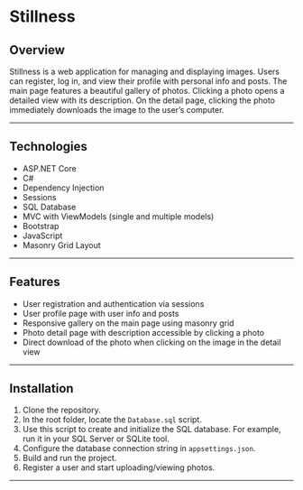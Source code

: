 # Stillness

## Overview

Stillness is a web application for managing and displaying images. Users can register, log in, and view their profile with personal info and posts. The main page features a beautiful gallery of photos. Clicking a photo opens a detailed view with its description. On the detail page, clicking the photo immediately downloads the image to the user’s computer.

---

## Technologies

- ASP.NET Core  
- C#  
- Dependency Injection  
- Sessions  
- SQL Database  
- MVC with ViewModels (single and multiple models)  
- Bootstrap  
- JavaScript  
- Masonry Grid Layout  

---

## Features

- User registration and authentication via sessions  
- User profile page with user info and posts  
- Responsive gallery on the main page using masonry grid  
- Photo detail page with description accessible by clicking a photo  
- Direct download of the photo when clicking on the image in the detail view  

---

## Installation

1. Clone the repository.  
2. In the root folder, locate the `Database.sql` script.  
3. Use this script to create and initialize the SQL database. For example, run it in your SQL Server or SQLite tool.  
4. Configure the database connection string in `appsettings.json`.  
5. Build and run the project.  
6. Register a user and start uploading/viewing photos.  

---
